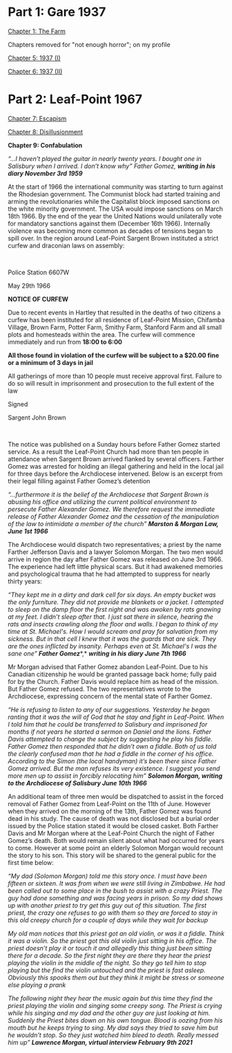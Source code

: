 # Part 1: Gare 1937

[C](https://www.reddit.com/r/nosleep/comments/16sze74/fiddler_on_the_mountain_part_1_1937/)[hapter 1: The Farm](https://www.reddit.com/r/nosleep/comments/16sze74/fiddler_on_the_mountain_part_1_1937/)

Chapters removed for "not enough horror"; on my profile

[Chapter 5: 1937 (I)](https://www.reddit.com/r/nosleep/comments/170no71/fiddler_on_the_mountain_part_5/)

[Chapter 6: 1937 (II)](https://www.reddit.com/r/nosleep/comments/171iqtp/fiddler_on_the_mountain_part_5/)

# Part 2: Leaf-Point 1967

[Chapter 7: Escapism](https://www.reddit.com/r/nosleep/comments/172cre5/fiddler_on_the_mountain_part_7/)

[Chapter 8: Disillusionment](https://www.reddit.com/r/nosleep/comments/1735ul6/fiddler_on_the_mountain_part_8/)

**Chapter 9: Confabulation**

*“…I haven’t played the guitar in nearly twenty years. I bought one in Salisbury when I arrived. I don’t know why” Father Gomez,* ***writing in his diary November 3rd 1959*** 

At the start of 1966 the international community was starting to turn against the Rhodesian government. The Communist block had started training and arming the revolutionaries while the Capitalist block imposed sanctions on the white minority government. The USA would impose sanctions on March 18th 1966. By the end of the year the United Nations would unilaterally vote for mandatory sanctions against them (December 16th 1966). Internally violence was becoming more common as decades of tensions began to spill over. In the region around Leaf-Point Sargent Brown instituted a strict curfew and draconian laws on assembly: 

&#x200B;

Police Station 6607W

May 29th 1966

**NOTICE OF CURFEW**

Due to recent events in Hartley that resulted in the deaths of two citizens a curfew has been instituted for all residence of Leaf-Point Mission, Chifamba Village, Brown Farm, Potter Farm, Smithy Farm, Stanford Farm and all small plots and homesteads within the area. The curfew will commence immediately and run from **18:00 to 6:00**

**All those found in violation of the curfew will be subject to a $20.00 fine or a minimum of 3 days in jail** 

All gatherings of more than 10 people must receive approval first. Failure to do so will result in imprisonment and prosecution to the full extent of the law 

Signed 

Sargent John Brown 

&#x200B;

The notice was published on a Sunday hours before Father Gomez started service. As a result the Leaf-Point Church had more than ten people in attendance when Sargent Brown arrived flanked by several officers. Farther Gomez was arrested for holding an illegal gathering and held in the local jail for three days before the Archdiocese intervened. Below is an excerpt from their legal filling against Father Gomez’s detention 

*“…furthermore it is the belief of the Archdiocese that Sargent Brown is abusing his office and utilizing the current political environment to persecute Father Alexander Gomez. We therefore request the immediate release of Father Alexander Gomez and the cessation of the manipulation of the law to intimidate a member of the church”* ***Marston & Morgan Law, June 1st 1966***

The Archdiocese would dispatch two representatives; a priest by the name Farther Jefferson Davis and a lawyer Solomon Morgan. The two men would arrive in region the day after Father Gomez was released on June 3rd 1966. The experience had left little physical scars. But it had awakened memories and psychological trauma that he had attempted to suppress for nearly thirty years: 

*“They kept me in a dirty and dark cell for six days. An empty bucket was the only furniture. They did not provide me blankets or a jacket. I attempted to sleep on the damp floor the first night and was awoken by rats gnawing at my feet. I didn’t sleep after that. I just sat there in silence, hearing the rats and insects crawling along the floor and walls. I began to think of my time at St. Michael's. How I would scream and pray for salvation from my sickness. But in that cell I knew that it was the guards that are sick. They are the ones inflicted by insanity. Perhaps even at St. Michael's I was the sane one”* ***Father Gomez****,* ***writing in his diary June 7th 1966***

Mr Morgan advised that Father Gomez abandon Leaf-Point. Due to his Canadian citizenship he would be granted passage back home; fully paid for by the Church. Father Davis would replace him as head of the mission. But Father Gomez refused. The two representatives wrote to the Archdiocese, expressing concern of the mental state of Farther Gomez.

*“He is refusing to listen to any of our suggestions. Yesterday he began ranting that it was the will of God that he stay and fight in Leaf-Point. When I told him that he could be transferred to Salisbury and imprisoned for months if not years he started a sermon on Daniel and the lions. Father Davis attempted to change the subject by suggesting he play his fiddle. Father Gomez then responded that he didn’t own a fiddle. Both of us told the clearly confused man that he had a fiddle in the corner of his office. According to the Simon (the local handyman) it’s been there since Father Gomez arrived. But the man refuses its very existence. I suggest you send more men up to assist in forcibly relocating him”* ***Solomon Morgan, writing to the Archdiocese of Salisbury June 10th 1966*** 

An additional team of three men would be dispatched to assist in the forced removal of Father Gomez from Leaf-Point on the 11th of June. However when they arrived on the morning of the 13th, Father Gomez was found dead in his study. The cause of death was not disclosed but a burial order issued by the Police station stated it would be closed casket. Both Farther Davis and Mr Morgan where at the Leaf-Point Church the night of Father Gomez’s death. Both would remain silent about what had occurred for years to come. However at some point an elderly Solomon Morgan would recount the story to his son. This story will be shared to the general public for the first time below: 

*“My dad (Solomon Morgan) told me this story once. I must have been fifteen or sixteen. It was from when we were still living in Zimbabwe. He had been called out to some place in the bush to assist with a crazy Priest. The guy had done something and was facing years in prison. So my dad shows up with another priest to try get this guy out of this situation. The first priest, the crazy one refuses to go with them so they are forced to stay in this old creepy church for a couple of days while they wait for backup*

*My old man notices that this priest got an old violin, or was it a fiddle. Think it was a violin. So the priest got this old violin just sitting in his office. The priest doesn’t play it or touch it and allegedly this thing just been sitting there for a decade. So the first night they are there they hear the priest playing the violin in the middle of the night. So they go tell him to stop playing but the find the violin untouched and the priest is fast asleep. Obviously this spooks them out but they think it might be stress or someone else playing a prank*

*The following night they hear the music again but this time they find the priest playing the violin and singing some creepy song. The Priest is crying while his singing and my dad and the other guy are just looking at him. Suddenly the Priest bites down on his own tongue. Blood is oozing from his mouth but he keeps trying to sing. My dad says they tried to save him but he wouldn’t stop. So they just watched him bleed to death. Really messed him up”* ***Lawrence Morgan, virtual interview February 9th 2021***
